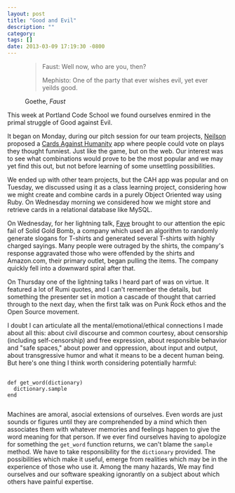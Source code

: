 ```yaml
---
layout: post
title: "Good and Evil"
description: ""
category: 
tags: []
date: 2013-03-09 17:19:30 -0800
---
```


<figure>
<blockquote>
<p><span class="speaker">Faust:</span> <span class="speech">Well now, who are you, then?</span></p>
<p><span class="speaker">Mephisto:</span> <span class="speech">One of the party that ever wishes evil, yet ever yeilds good.</span></p>
</blockquote>
<figcaption>Goethe, <cite>Faust</cite></figcaption>
</figure>

This week at Portland Code School we found ourselves enmired in the
primal struggle of Good against Evil.

It began on Monday, during our pitch session for our team projects,
<a href="http://neilmakn.github.com/">Neilson</a> proposed a <a
href="http://cardsagainsthumanity.com/">Cards Against Humanity</a> app
where people could vote on plays they thought funniest. Just like the
game, but on the web. Our interest was to see what combinations would
prove to be the most popular and we may yet find this out, but not
before learning of some unsettling possibilities.

<!-- more -->

We ended up with other team projects, but the CAH app was popular and
on Tuesday, we discussed using it as a class learning project,
considering how we might create and combine cards in a purely Object
Oriented way using Ruby. On Wednesday morning we considered how we
might store and retrieve cards in a relational database like MySQL.

On Wednesday, for her lightning talk, <a
href="http://fayeishere.github.com/">Faye</a> brought to our attention
the epic fail of Solid Gold Bomb, a company which used an algorithm to
randomly generate slogans for T-shirts and generated several T-shirts
with highly charged sayings. Many people were outraged by the shirts,
the company's response aggravated those who were offended by the
shirts and Amazon.com, their primary outlet, began pulling the
items. The company quickly fell into a downward spiral after that.

On Thursday one of the lightning talks I heard part of was on
virtue. It featured a lot of Rumi quotes, and I can't remember the
details, but something the presenter set in motion a cascade of
thought that carried through to the next day, when the first talk was
on Punk Rock ethos and the Open Source movement.

I doubt I can articulate all the mental/emotional/ethical connections
I made about all this: about civil discourse and common courtesy,
about censorship (including self-censorship) and free expression,
about responsible behavior and "safe spaces," about power and
oppression, about input and output, about transgressive humor and what
it means to be a decent human being. But here's one thing I think
worth considering potentially harmful:

<pre>
  <code class="ruby">
def get_word(dictionary)
  dictionary.sample
end
  </code>
</pre>

Machines are amoral, asocial extensions of ourselves. Even words are
just sounds or figures until they are comprehended by a mind which
then associates them with whatever memories and feelings happen to
give the word meaning for that person. If we ever find ourselves
having to apologize for something the <code>get_word</code> function
returns, we can't blame the <code>sample</code> method. We have to
take responsibility for the <code>dictionary</code> provided. The
possibilities which make it useful, emerge from realities which may be
in the experience of those who use it. Among the many hazards, We may
find ourselves and our software speaking ignorantly on a subject about
which others have painful expertise.
